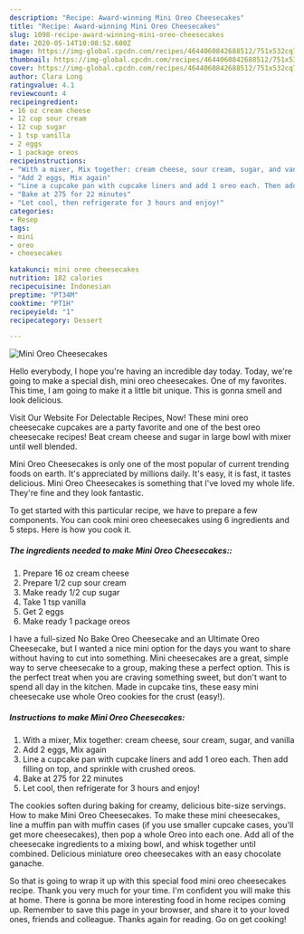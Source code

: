```yaml
---
description: "Recipe: Award-winning Mini Oreo Cheesecakes"
title: "Recipe: Award-winning Mini Oreo Cheesecakes"
slug: 1098-recipe-award-winning-mini-oreo-cheesecakes
date: 2020-05-14T10:08:52.600Z
image: https://img-global.cpcdn.com/recipes/4644060842688512/751x532cq70/mini-oreo-cheesecakes-recipe-main-photo.jpg
thumbnail: https://img-global.cpcdn.com/recipes/4644060842688512/751x532cq70/mini-oreo-cheesecakes-recipe-main-photo.jpg
cover: https://img-global.cpcdn.com/recipes/4644060842688512/751x532cq70/mini-oreo-cheesecakes-recipe-main-photo.jpg
author: Clara Long
ratingvalue: 4.1
reviewcount: 4
recipeingredient:
- 16 oz cream cheese
- 12 cup sour cream
- 12 cup sugar
- 1 tsp vanilla
- 2 eggs
- 1 package oreos
recipeinstructions:
- "With a mixer, Mix together: cream cheese, sour cream, sugar, and vanilla"
- "Add 2 eggs, Mix again"
- "Line a cupcake pan with cupcake liners and add 1 oreo each. Then add filling on top, and sprinkle with crushed oreos."
- "Bake at 275 for 22 minutes"
- "Let cool, then refrigerate for 3 hours and enjoy!"
categories:
- Resep
tags:
- mini
- oreo
- cheesecakes

katakunci: mini oreo cheesecakes
nutrition: 182 calories
recipecuisine: Indonesian
preptime: "PT34M"
cooktime: "PT1H"
recipeyield: "1"
recipecategory: Dessert

---
```



![Mini Oreo Cheesecakes](https://img-global.cpcdn.com/recipes/4644060842688512/751x532cq70/mini-oreo-cheesecakes-recipe-main-photo.jpg)

Hello everybody, I hope you're having an incredible day today. Today, we're going to make a special dish, mini oreo cheesecakes. One of my favorites. This time, I am going to make it a little bit unique. This is gonna smell and look delicious.

Visit Our Website For Delectable Recipes, Now! These mini oreo cheesecake cupcakes are a party favorite and one of the best oreo cheesecake recipes! Beat cream cheese and sugar in large bowl with mixer until well blended.

Mini Oreo Cheesecakes is only one of the most popular of current trending foods on earth. It's appreciated by millions daily. It's easy, it is fast, it tastes delicious. Mini Oreo Cheesecakes is something that I've loved my whole life. They're fine and they look fantastic.


To get started with this particular recipe, we have to prepare a few components. You can cook mini oreo cheesecakes using 6 ingredients and 5 steps. Here is how you cook it.

##### The ingredients needed to make Mini Oreo Cheesecakes::

1. Prepare 16 oz cream cheese
1. Prepare 1/2 cup sour cream
1. Make ready 1/2 cup sugar
1. Take 1 tsp vanilla
1. Get 2 eggs
1. Make ready 1 package oreos


I have a full-sized No Bake Oreo Cheesecake and an Ultimate Oreo Cheesecake, but I wanted a nice mini option for the days you want to share without having to cut into something. Mini cheesecakes are a great, simple way to serve cheesecake to a group, making these a perfect option. This is the perfect treat when you are craving something sweet, but don&#39;t want to spend all day in the kitchen. Made in cupcake tins, these easy mini cheesecake use whole Oreo cookies for the crust (easy!). 

##### Instructions to make Mini Oreo Cheesecakes:

1. With a mixer, Mix together: cream cheese, sour cream, sugar, and vanilla
1. Add 2 eggs, Mix again
1. Line a cupcake pan with cupcake liners and add 1 oreo each. Then add filling on top, and sprinkle with crushed oreos.
1. Bake at 275 for 22 minutes
1. Let cool, then refrigerate for 3 hours and enjoy!


The cookies soften during baking for creamy, delicious bite-size servings. How to make Mini Oreo Cheesecakes. To make these mini cheesecakes, line a muffin pan with muffin cases (if you use smaller cupcake cases, you&#39;ll get more cheesecakes), then pop a whole Oreo into each one. Add all of the cheesecake ingredients to a mixing bowl, and whisk together until combined. Delicious miniature oreo cheesecakes with an easy chocolate ganache. 

So that is going to wrap it up with this special food mini oreo cheesecakes recipe. Thank you very much for your time. I'm confident you will make this at home. There is gonna be more interesting food in home recipes coming up. Remember to save this page in your browser, and share it to your loved ones, friends and colleague. Thanks again for reading. Go on get cooking!
